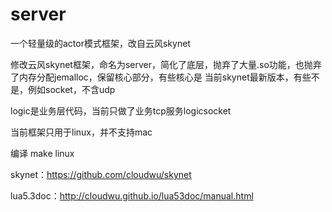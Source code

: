 # server
一个轻量级的actor模式框架，改自云风skynet

修改云风skynet框架，命名为server，简化了底层，抛弃了大量.so功能，也抛弃了内存分配jemalloc，保留核心部分，有些核心是
当前skynet最新版本，有些不是，例如socket，不含udp

logic是业务层代码，当前只做了业务tcp服务logicsocket

当前框架只用于linux，并不支持mac

编译 make linux


skynet：https://github.com/cloudwu/skynet

lua5.3doc：http://cloudwu.github.io/lua53doc/manual.html
